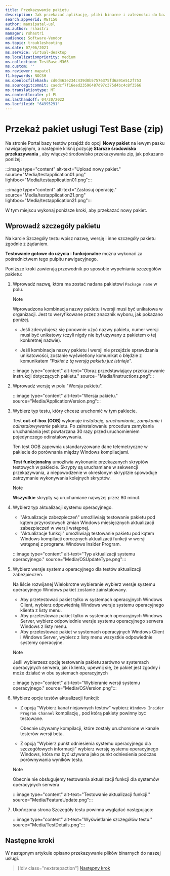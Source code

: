 ```yaml
---
title: Przekazywanie pakietu
description: Jak przekazać aplikację, pliki binarne i zależności do bazy testowej
search.appverid: MET150
author: mansipatel-usl
ms.author: rshastri
manager: rshastri
audience: Software-Vendor
ms.topic: troubleshooting
ms.date: 07/06/2021
ms.service: virtual-desktop
ms.localizationpriority: medium
ms.collection: TestBase-M365
ms.custom: ''
ms.reviewer: mapatel
f1.keywords: NOCSH
ms.openlocfilehash: cd0d463e234c439d8b57576375fd6a91e512f753
ms.sourcegitcommit: caedcf7f16eed23596487d97c375d4bc4c8f3566
ms.translationtype: MT
ms.contentlocale: pl-PL
ms.lasthandoff: 04/20/2022
ms.locfileid: "64995291"
---
```

# <a name="upload-your-test-base-package-zip"></a>Przekaż pakiet usługi Test Base (zip) 

Na stronie Portal bazy testów przejdź do opcji **Nowy pakiet** na lewym pasku nawigacyjnym, a następnie kliknij pozycję **Starsze środowisko przekazywania** , aby włączyć środowisko przekazywania zip, jak pokazano poniżej:

:::image type="content" alt-text="Upload nowy pakiet." source="Media/testapplication01.png" lightbox="Media/testapplication01.png":::

:::image type="content" alt-text="Zastosuj operację." source="Media/testapplication21.png" lightbox="Media/testapplication21.png":::

W tym miejscu wykonaj poniższe kroki, aby przekazać nowy pakiet.

## <a name="enter-details-for-your-package"></a>Wprowadź szczegóły pakietu

Na karcie Szczegóły testu wpisz nazwę, wersję i inne szczegóły pakietu zgodnie z żądaniem.

**Testowanie gotowe do użycia** i **funkcjonalne** można wykonać za pośrednictwem tego pulpitu nawigacyjnego.

Poniższe kroki zawierają przewodnik po sposobie wypełniania szczegółów pakietu:

1. Wprowadź nazwę, która ma zostać nadana pakietowi `Package name` w polu.

    > [!NOTE]
    > Wprowadzona kombinacja nazwy pakietu i wersji musi być unikatowa w organizacji. Jest to weryfikowane przez znacznik wyboru, jak pokazano poniżej.

    - Jeśli zdecydujesz się ponownie użyć nazwy pakietu, numer wersji musi być unikatowy (czyli nigdy nie był używany z pakietem o tej konkretnej nazwie).

    - Jeśli kombinacja nazwy pakietu i wersji nie przejdzie sprawdzania unikatowości, zostanie wyświetlony komunikat o błędzie z komunikatem *"Pakiet z tą wersją pakietu już istnieje"*.

    :::image type="content" alt-text="Obraz przedstawiający przekazywanie instrukcji dotyczących pakietu." source="Media/Instructions.png":::

2. Wprowadź wersję w polu "Wersja pakietu".

    :::image type="content" alt-text="Wersja pakietu." source="Media/ApplicationVersion.png":::

3. Wybierz typ testu, który chcesz uruchomić w tym pakiecie.

    Test **out-of-box (OOB)** wykonuje *instalację*, *uruchamianie*, *zamykanie* i *odinstalowywanie* pakietu. Po zainstalowaniu procedura zamykania uruchamiania jest powtarzana 30 razy przed uruchomieniem pojedynczego odinstalowywania.

    Ten test OOB zapewnia ustandaryzowane dane telemetryczne w pakiecie do porównania między Windows kompilacjami.

    **Test funkcjonalny** umożliwia wykonanie przekazanych skryptów testowych w pakiecie. Skrypty są uruchamiane w sekwencji przekazywania, a niepowodzenie w określonym skryptzie spowoduje zatrzymanie wykonywania kolejnych skryptów.

    > [!NOTE]
    > **Wszystkie** skrypty są uruchamiane najwyżej przez 80 minut.

4. Wybierz typ aktualizacji systemu operacyjnego.

    - "Aktualizacje zabezpieczeń" umożliwiają testowanie pakietu pod kątem przyrostowych zmian Windows miesięcznych aktualizacji zabezpieczeń w wersji wstępnej.
    - "Aktualizacje funkcji" umożliwiają testowanie pakietu pod kątem Windows kompilacji corocznych aktualizacji funkcji w wersji wstępnej z programu Windows Insider Program.
    <!---
    Change to the correct picture
    -->
    :::image type="content" alt-text="Typ aktualizacji systemu operacyjnego." source="Media/OSUpdateType.png":::

5. Wybierz wersje systemu operacyjnego dla testów aktualizacji zabezpieczeń.

    Na liście rozwijanej Wielokrotne wybieranie wybierz wersje systemu operacyjnego Windows pakiet zostanie zainstalowany.

    - Aby przetestować pakiet tylko w systemach operacyjnych Windows Client, wybierz odpowiednią Windows wersje systemu operacyjnego klienta z listy menu.
    - Aby przetestować pakiet tylko w systemach operacyjnych Windows Server, wybierz odpowiednie wersje systemu operacyjnego serwera Windows z listy menu.
    - Aby przetestować pakiet w systemach operacyjnych Windows Client i Windows Server, wybierz z listy menu wszystkie odpowiednie systemy operacyjne.

    > [!NOTE]
    > Jeśli wybierzesz opcję testowania pakietu zarówno w systemach operacyjnych serwera, jak i klienta, upewnij się, że pakiet jest zgodny i może działać w obu systemach operacyjnych

    :::image type="content" alt-text="Wybieranie wersji systemu operacyjnego." source="Media/OSVersion.png":::
    <!---
    Change to the correct picture
    -->

6. Wybierz opcje testów aktualizacji funkcji:

    - Z opcją "Wybierz kanał niejawnych testów" wybierz `Windows Insider Program Channel` kompilację , pod którą pakiety powinny być testowane.

      Obecnie używamy kompilacji, które zostały uruchomione w kanale testerów wersji beta.

    - Z opcją "Wybierz punkt odniesienia systemu operacyjnego dla szczegółowych informacji" wybierz wersję systemu operacyjnego Windows, która ma być używana jako punkt odniesienia podczas porównywania wyników testu.

    > [!NOTE]
    > Obecnie nie obsługujemy testowania aktualizacji funkcji dla systemów operacyjnych serwera
    <!---
    Note to actual note format for markdown
    -->
    <!---
    Change to the correct picture
    -->
    :::image type="content" alt-text="Testowanie aktualizacji funkcji." source="Media/FeatureUpdate.png":::

7. Ukończona strona Szczegóły testu powinna wyglądać następująco:

    :::image type="content" alt-text="Wyświetlanie szczegółów testu." source="Media/TestDetails.png":::

## <a name="next-steps"></a>Następne kroki

W następnym artykule opisano przekazywanie plików binarnych do naszej usługi.

> [!div class="nextstepaction"]
> [Następny krok](binaries.md)

<!---
Add button for next page
-->
